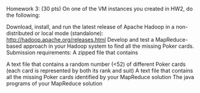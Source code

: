 Homework 3: (30 pts)
On one of the VM instances you created in HW2, do the following:

Download, install, and run the latest release of Apache Hadoop in a non-distributed or local mode (standalone): http://hadoop.apache.org/releases.html
Develop and test a MapReduce-based approach in your Hadoop system to find all the missing Poker cards.
Submission requirements: A zipped file that contains

A text file that contains a random number (<52) of different Poker cards (each card is represented by both its rank and suit)
A text file that contains all the missing Poker cards identified by your MapReduce solution
The java programs of your MapReduce solution
